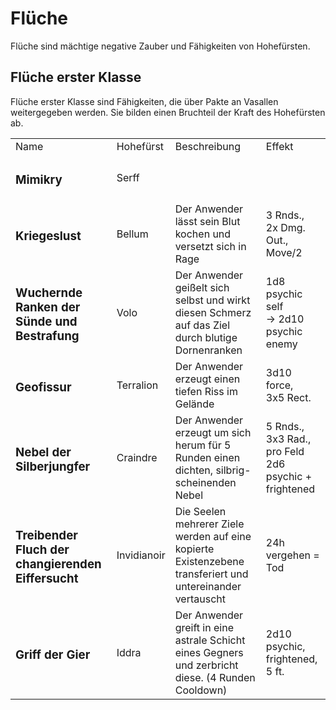 # Flüche

<primary-label ref="mechanics"/>

Flüche sind mächtige negative Zauber und Fähigkeiten von Hohefürsten.

## Flüche erster Klasse

Flüche erster Klasse sind Fähigkeiten, die über Pakte an Vasallen weitergegeben werden. Sie bilden einen Bruchteil der
Kraft des Hohefürsten ab.

<table>
<tr><td>Name</td><td>Hohefürst</td><td>Beschreibung</td><td>Effekt</td></tr>
<tr><td><h3>Mimikry</h3></td><td>Serff</td><td> </td><td> </td></tr>
<tr><td><h3>Kriegeslust</h3></td><td>Bellum</td><td>Der Anwender lässt sein Blut kochen und versetzt sich in Rage</td><td>3 Rnds.,<br/>2x Dmg. Out.,<br/>Move/2</td></tr>
<tr><td><h3>Wuchernde Ranken der Sünde und Bestrafung</h3></td><td>Volo</td><td>Der Anwender geißelt sich selbst und wirkt diesen Schmerz auf das Ziel durch blutige Dornenranken</td><td>1d8 psychic self<br/>-&gt; 2d10 psychic enemy</td></tr>
<tr><td><h3>Geofissur</h3></td><td>Terralion</td><td>Der Anwender erzeugt einen tiefen Riss im Gelände</td><td>3d10 force,<br/>3x5 Rect.</td></tr>
<tr><td><h3>Nebel der Silberjungfer</h3></td><td>Craindre</td><td>Der Anwender erzeugt um sich herum für 5 Runden einen dichten, silbrig-scheinenden Nebel</td><td>5 Rnds.,<br/>3x3 Rad.,<br/>pro Feld 2d6 psychic + frightened</td></tr>
<tr><td><h3>Treibender Fluch der changierenden Eiffersucht</h3></td><td>Invidianoir</td><td>Die Seelen mehrerer Ziele werden auf eine kopierte Existenzebene transferiert und untereinander vertauscht</td><td>24h vergehen = Tod</td></tr>
<tr><td><h3>Griff der Gier</h3></td><td>Iddra</td><td>Der Anwender greift in eine astrale Schicht eines Gegners und zerbricht diese. (4 Runden Cooldown)</td><td>2d10 psychic, frightened, 5 ft.</td></tr>
</table>